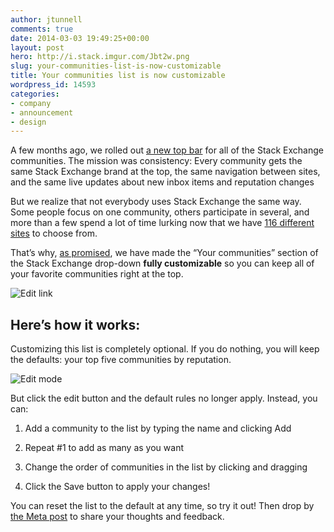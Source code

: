 ```yaml
---
author: jtunnell
comments: true
date: 2014-03-03 19:49:25+00:00
layout: post
hero: http://i.stack.imgur.com/Jbt2w.png
slug: your-communities-list-is-now-customizable
title: Your communities list is now customizable
wordpress_id: 14593
categories:
- company
- announcement
- design
---
```


A few months ago, we rolled out [a new top bar](http://blog.stackoverflow.com/2013/12/a-new-top-bar-for-stack-exchange/) for all of the Stack Exchange communities. The mission was consistency: Every community gets the same Stack Exchange brand at the top, the same navigation between sites, and the same live updates about new inbox items and reputation changes




But we realize that not everybody uses Stack Exchange the same way. Some people focus on one community, others participate in several, and more than a few spend a lot of time lurking now that we have [116 different sites](http://stackexchange.com/sites) to choose from.




That’s why, [as promised](http://meta.stackoverflow.com/questions/215928/custom-ordering-for-stack-exchange-all-sites-dropdown), we have made the “Your communities” section of the Stack Exchange drop-down **fully customizable** so you can keep all of your favorite communities right at the top.




![Edit link](http://i.stack.imgur.com/Jbt2w.png)




## Here’s how it works:




Customizing this list is completely optional. If you do nothing, you will keep the defaults: your top five communities by reputation.


![Edit mode](http://i.stack.imgur.com/69r4y.png)


But click the edit button and the default rules no longer apply. Instead, you can:




  1. Add a community to the list by typing the name and clicking Add


  2. Repeat #1 to add as many as you want


  3. Change the order of communities in the list by clicking and dragging


  4. Click the Save button to apply your changes!

  



You can reset the list to the default at any time, so try it out! Then drop by [the Meta post](http://meta.stackoverflow.com/questions/215928/custom-ordering-for-stack-exchange-all-sites-dropdown) to share your thoughts and feedback.



